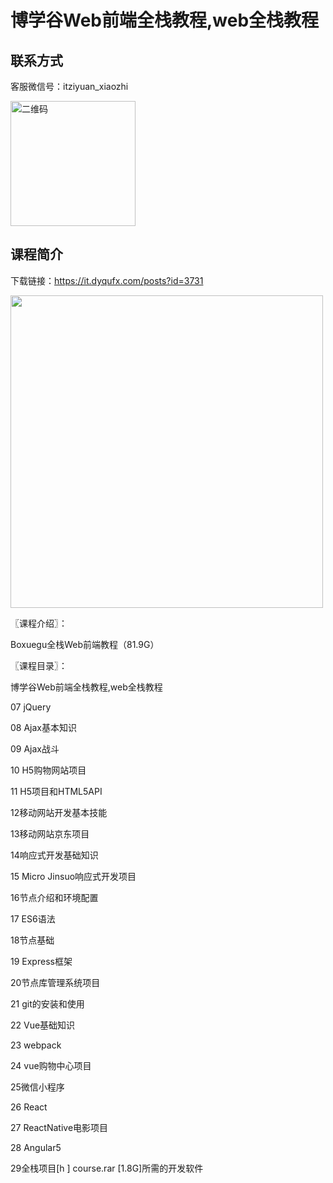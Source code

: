 # 博学谷Web前端全栈教程,web全栈教程

## 联系方式

客服微信号：itziyuan_xiaozhi

<img src="https://ziyuanyun.oss-cn-guangzhou.aliyuncs.com/common/20240614073449/666b82192834a.jpg" width="200" height="200" alt="二维码">

## 课程简介

下载链接：https://it.dyqufx.com/posts?id=3731

<img src="https://ziyuanyun.oss-cn-guangzhou.aliyuncs.com/yun/20240515185316/6644941c13c00.jpg" width="500" alt="">

  〖课程介绍〗：

 Boxuegu全栈Web前端教程（81.9G）

 〖课程目录〗：

 博学谷Web前端全栈教程,web全栈教程



 07 jQuery

 08 Ajax基本知识

 09 Ajax战斗

 10 H5购物网站项目

 11 H5项目和HTML5API

 12移动网站开发基本技能

 13移动网站京东项目

 14响应式开发基础知识

 15 Micro Jinsuo响应式开发项目

 16节点介绍和环境配置

 17 ES6语法

 18节点基础

 19 Express框架

 20节点库管理系统项目

 21 git的安装和使用

 22 Vue基础知识

 23 webpack

 24 vue购物中心项目

 25微信小程序

 26 React

 27 ReactNative电影项目

 28 Angular5

 29全栈项目[h ] course.rar [1.8G]所需的开发软件

  